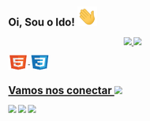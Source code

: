 ## Oi, Sou o Ido! <img src=https://raw.githubusercontent.com/ABSphreak/ABSphreak/master/gifs/Hi.gif width=40>
<div align="center">
  <a href="https://github.com/idomelo">
  <img height="160em" src="https://github-readme-stats.vercel.app/api?username=idomelo&show_icons=true&theme=merko&include_all_commits=true&count_private=true"/>
  <img height="160em" src="https://github-readme-stats.vercel.app/api/top-langs/?username=idomelo&layout=defalt&langs_count=7&theme=merko"/>
</div>
  
<div style="display: inline_block"><br>
  <img align="center" alt="Ido-HTML" height="30" width="40" src="https://raw.githubusercontent.com/devicons/devicon/master/icons/html5/html5-original.svg">
  <img align="center" alt="Ido-CSS" height="30" width="40" src="https://raw.githubusercontent.com/devicons/devicon/master/icons/css3/css3-original.svg">

  ## Vamos nos conectar <img src=https://emojipedia-us.s3.dualstack.us-west-1.amazonaws.com/thumbs/160/apple/285/handshake_1f91d.png width=30>
</div>
  
<div>
  <a href = "https://wa.me/5588999581950"><img src="https://img.shields.io/badge/WhatsApp-25D366?style=for-the-badge&logo=whatsapp&logoColor=white" target="_blank"></a>
  <a href = "mailto:idomelo123@gmail.com"><img src="https://img.shields.io/badge/Gmail-D14836?style=for-the-badge&logo=gmail&logoColor=white" target="_blank"></a>
  <a href="https://www.linkedin.com/in/idomelo" target="_blank"><img src="https://img.shields.io/badge/LinkedIn-0077B5?style=for-the-badge&logo=linkedin&logoColor=white" target="_blank"></a> 
 
<!--   ![Snake animation](https://github.com/idomelo/idomelo/blob/output/github-contribution-grid-snake.svg) -->
    
</div>

  
